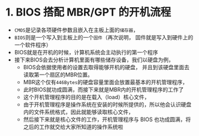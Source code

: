 # 1. BIOS 搭配 MBR/GPT 的开机流程
* ```CMOS```是记录各项硬件参数且嵌入在主板上面的```储存器```，
* ```BIOS```则是一个写入到主板上的一个```固件```（再次说明， 固件就是写入到硬件上的一个软件程序）
* BIOS就是在开机的时候，计算机系统会主动执行的第一个程序
* 接下来BIOS会去分析计算机里面有哪些储存设备，我们以硬盘为例，
  * BIOS会依据使用者的设置去取得能够开机的硬盘， 并且到该硬盘里面去读取第一个扇区的MBR位置。 
  * MBR这个仅有```446Bytes```的硬盘容量里面会放置最基本的开机管理程序，
  * 此时BIOS就功成圆满，而接下来就是MBR内的开机管理程序的工作了
  * 这个开机管理程序的目的是在载入（load）核心文件， 
  * 由于开机管理程序是操作系统在安装的时候所提供的，所以他会认识硬盘内的文件系统格式，因此就能够读取核心文件， 
  * 然后接下来就是核心文件的工作，开机管理程序与 BIOS 也功成圆满，将之后的工作就交给大家所知道的操作系统啦